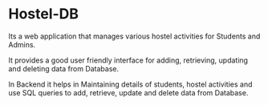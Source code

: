 # Hostel-DB
Its a web application that manages various hostel activities for Students and Admins.

It provides a good user friendly interface for adding, retrieving, updating and deleting data from Database.

In Backend it helps in Maintaining details of students, hostel activities and use SQL queries to add, retrieve, update and delete data from Database.

